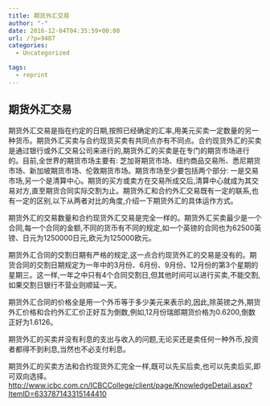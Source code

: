 ```yaml
---
title: 期货外汇交易
author: "-"
date: 2016-12-04T04:35:59+00:00
url: /?p=9487
categories:
  - Uncategorized

tags:
  - reprint
---
```

## 期货外汇交易
期货外汇交易是指在约定的日期,按照已经确定的汇率,用美元买卖一定数量的另一种货币。期货外汇买卖与合约现货买卖有共同点亦有不同点。合约现货外汇的买卖是通过银行或外汇交易公司来进行的,期货外汇的买卖是在专门的期货市场进行的。目前,全世界的期货市场主要有: 芝加哥期货市场、纽约商品交易所、悉尼期货市场、新加坡期货市场、伦敦期货市场。期货市场至少要包括两个部分: 一是交易市场,另一个是清算中心。期货的买方或卖方在交易所成交后,清算中心就成为其交易对方,直至期货合同实际交割为止。期货外汇和合约外汇交易既有一定的联系,也有一定的区别,以下从两者对比的角度,介绍一下期货外汇的具体运作方式。

期货外汇的交易数量和合约现货外汇交易是完全一样的。期货外汇买卖最少是一个合同,每一个合同的金额,不同的货币有不同的规定,如一个英镑的合同也为62500英镑、日元为1250000日元,欧元为125000欧元。

期货外汇合同的交割日期有严格的规定,这一点合约现货外汇的交易是没有的。期货合同的交割日期规定为一年中的3月份、6月份、9月份、12月份的第3个星期的星期三。这一样,一年之中只有4个合同交割日,但其他时间可以进行买卖,不能交割,如果交割日银行不营业则顺延一天。

期货外汇合同的价格全是用一个外币等于多少美元来表示的,因此,除英镑之外,期货外汇价格和合约外汇汇价正好互为倒数,例如,12月份瑞郎期货价格为0.6200,倒数正好为1.6126。

期货外汇的买卖并没有利息的支出与收入的问题,无论买还是卖任何一种外币,投资者都得不到利息,当然也不必支付利息。

期货外汇的买卖方法和合约现货外汇完全一样,既可以先买后卖,也可以先卖后买,即可双向选择。http://www.icbc.com.cn/ICBCCollege/client/page/KnowledgeDetail.aspx?ItemID=633787143315144410